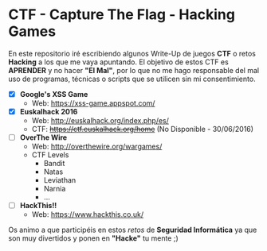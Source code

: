 # CTF - Capture The Flag - Hacking Games

En este repositorio iré escribiendo algunos Write-Up de juegos **CTF** o retos **Hacking** a los que me vaya apuntando.
El objetivo de estos CTF es **APRENDER** y no hacer __"El Mal"__, por lo que no me hago responsable del mal uso de programas, técnicas o scripts que se utilicen sin mi consentimiento. 

- [x] **Google's XSS Game** 
  - Web: https://xss-game.appspot.com/ 
- [x] **Euskalhack 2016**
  - Web: http://euskalhack.org/index.php/es/
  - CTF: ~~https://ctf.euskalhack.org/home~~ (No Disponible - 30/06/2016)
- [ ] **OverThe Wire**
  - Web: http://overthewire.org/wargames/ 
  - CTF Levels
    - Bandit
    - Natas
    - Leviathan
    - Narnia
    - ...
- [ ] **HackThis!!**
  - Web: https://www.hackthis.co.uk/  
    

Os animo a que participéis en estos *retos* de **Seguridad Informática** ya que son muy divertidos y ponen en **"Hacke"** tu mente ;)


